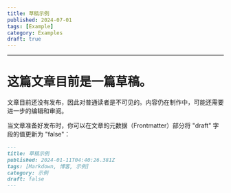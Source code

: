 ```yaml
---
title: 草稿示例
published: 2024-07-01
tags: [Example]
category: Examples
draft: true
---
```

---



# 这篇文章目前是一篇草稿。

文章目前还没有发布，因此对普通读者是不可见的。内容仍在制作中，可能还需要进一步的编辑和审阅。

当文章准备好发布时，你可以在文章的元数据（Frontmatter）部分将 "draft" 字段的值更新为 "false"：

```markdown
---
title: 草稿示例
published: 2024-01-11T04:40:26.381Z
tags: [Markdown, 博客, 示例]
category: 示例
draft: false
---
